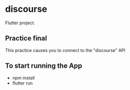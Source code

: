 # discourse

Flutter project.

## Practice final

This practice causes you to connect to the "discourse" API

## To start running the App
* npm install
* flutter run